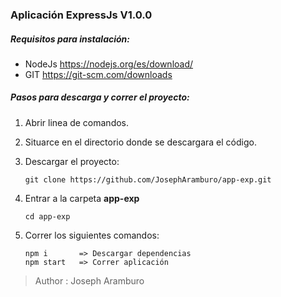 ### Aplicación ExpressJs V1.0.0

##### Requisitos para instalación:

- NodeJs https://nodejs.org/es/download/
- GIT https://git-scm.com/downloads


##### Pasos para descarga y correr el proyecto:
1. Abrir linea de comandos.
2. Situarce en el directorio donde se descargara el código.
3. Descargar el proyecto:
    ```
    git clone https://github.com/JosephAramburo/app-exp.git
    ```
4. Entrar a la carpeta **app-exp**
    ```
    cd app-exp
    ```

5. Correr los siguientes comandos:
    ```
    npm i       => Descargar dependencias
    npm start   => Correr aplicación
    ```

> Author : Joseph Aramburo
